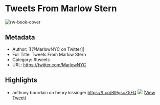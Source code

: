 # Tweets From Marlow Stern

![rw-book-cover](https://pbs.twimg.com/profile_images/1848758122325643265/7FuGZqhC.jpg)

## Metadata
- Author: [[@MarlowNYC on Twitter]]
- Full Title: Tweets From Marlow Stern
- Category: #tweets
- URL: https://twitter.com/MarlowNYC

## Highlights
- anthony bourdain on henry kissinger https://t.co/BI9gscZ5FQ
  ![](https://pbs.twimg.com/media/E5J2yBwXoAENBj5.jpg) ([View Tweet](https://twitter.com/MarlowNYC/status/1410320276827492354))
